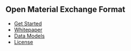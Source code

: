 ## Open Material Exchange Format

* [Get Started](/#welcome-to-emof-open-material-echange-format)
* [Whitepaper](whitepaper.md)
* [Data Models](models.md)
* [License](license.md)

